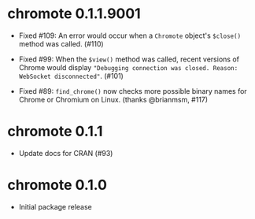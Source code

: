 # chromote 0.1.1.9001

* Fixed #109: An error would occur when a `Chromote` object's `$close()` method was called. (#110)

* Fixed #99: When the `$view()` method was called, recent versions of Chrome would display `"Debugging connection was closed. Reason: WebSocket disconnected"`. (#101)

* Fixed #89: `find_chrome()` now checks more possible binary names for Chrome or Chromium on Linux. (thanks @brianmsm, #117)


# chromote 0.1.1

* Update docs for CRAN (#93)


# chromote 0.1.0

* Initial package release
